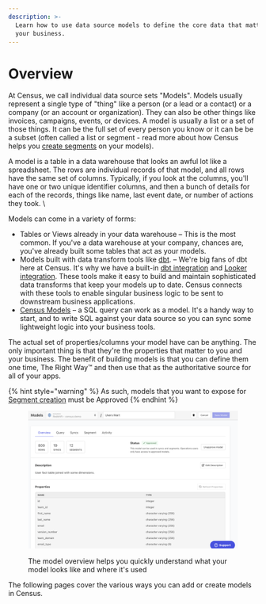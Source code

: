 ```yaml
---
description: >-
  Learn how to use data source models to define the core data that matters for
  your business.
---
```


# Overview

At Census, we call individual data source sets "Models". Models usually represent a single type of "thing" like a person (or a lead or a contact) or a company (or an account or organization). They can also be other things like invoices, campaigns, events, or devices. A model is usually a list or a set of those things. It can be the full set of every person you know or it can be be a subset (often called a list or segment - read more about how Census helps you [create segments](../segments/getting-started.md) on your models).

A model is a table in a data warehouse that looks an awful lot like a spreadsheet. The rows are individual records of that model, and all rows have the same set of columns. Typically, if you look at the columns, you'll have one or two unique identifier columns, and then a bunch of details for each of the records, things like name, last event date, or number of actions they took. \


Models can come in a variety of forms:

* Tables or Views already in your data warehouse – This is the most common. If you've a data warehouse at your company, chances are, you've already built some tables that act as your models.
* Models built with data transform tools like [dbt](https://www.getdbt.com/). – We're big fans of dbt here at Census. It's why we have a built-in [dbt integration](native-dbt-integration.md) and [Looker integration](looker.md). These tools make it easy to build and maintain sophisticated data transforms that keep your models up to date. Census connects with these tools to enable singular business logic to be sent to downstream business applications.
* [Census Models](census-models.md) – a SQL query can work as a model. It's a handy way to start, and to write SQL against your data source so you can sync some lightweight logic into your business tools.

The actual set of properties/columns your model have can be anything. The only important thing is that they're the properties that matter to you and your business. The benefit of building models is that you can define them one time, The Right Way™ and then use that as the authoritative source for all of your apps.

{% hint style="warning" %}
As such, models that you want to expose for [Segment creation](../segments/getting-started.md) must be Approved
{% endhint %}

<figure><img src="../.gitbook/assets/image (2) (1).png" alt=""><figcaption><p>The model overview helps you quickly understand what your model looks like and where it's used</p></figcaption></figure>

The following pages cover the various ways you can add or create models in Census.&#x20;
